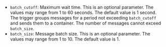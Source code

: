 * `batch_cutoff`: Maximum wait time. This is an optional parameter. The values may range from 1 to 60 seconds. The default value is 1 second. The trigger groups messages for a period not exceeding `batch_cutoff` and sends them to a container. The number of messages cannot exceed `batch_size`.
* `batch_size`: Message batch size. This is an optional parameter. The values may range from 1 to 10. The default value is 1.